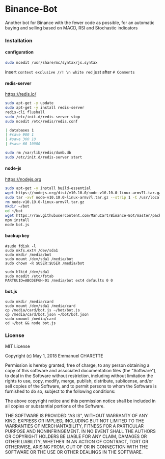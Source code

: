 # Binance-Bot
Another bot for Binance with the fewer code as possible, for an automatic buying and selling based on MACD, RSI and Stochastic indicators

### Installation

#### configuration
```bash
sudo mcedit /usr/share/mc/syntax/js.syntax
```
insert ````context exclusive //! \n white red```` just after ````# Comments````

#### redis-server
https://redis.io/
```bash
sudo apt-get -y update
sudo apt-get -y install redis-server
redis-cli flushall
sudo /etc/init.d/redis-server stop
sudo mcedit /etc/redis/redis.conf 

| databases 1
| #save 900 1
| #save 300 10
| #save 60 10000

sudo rm /var/lib/redis/dumb.db
sudo /etc/init.d/redis-server start
```
#### node-js
https://nodejs.org
```bash
sudo apt-get -y install build-essential
wget https://nodejs.org/dist/v10.10.0/node-v10.10.0-linux-armv7l.tar.gz
sudo tar -xvf node-v10.10.0-linux-armv7l.tar.gz --strip 1 -C /usr/local
rm node-v10.10.0-linux-armv7l.tar.gz
mkdir ~/bot
cd ~/bot
wget https://raw.githubusercontent.com/ManuCart/Binance-Bot/master/package.json
npm install
node bot.js
```

#### backup key
````
#sudo fdisk -l
sudo mkfs.ext4 /dev/sda1
sudo mkdir /media/bot
sudo mount /dev/sda1 /media/bot
sudo chown -R $USER:$USER /media/bot

sudo blkid /dev/sda1
sudo mcedit /etc/fstab
PARTUUID=ABCDEFGH-01 /media/bot ext4 defaults 0 0 
````

#### bot.js
````
sudo mkdir /media/card
sudo mount /dev/sda1 /media/card
cp /media/card/bot.js ~/bot/bot.js
cp /media/card/bot.json ~/bot/bot.json
sudo umount /media/card
cd ~/bot && node bot.js
````

### License

MIT License

Copyright (c) May 1, 2018 Emmanuel CHARETTE

Permission is hereby granted, free of charge, to any person obtaining a copy
of this software and associated documentation files (the "Software"), to deal
in the Software without restriction, including without limitation the rights
to use, copy, modify, merge, publish, distribute, sublicense, and/or sell
copies of the Software, and to permit persons to whom the Software is
furnished to do so, subject to the following conditions:

The above copyright notice and this permission notice shall be included in all
copies or substantial portions of the Software.

THE SOFTWARE IS PROVIDED "AS IS", WITHOUT WARRANTY OF ANY KIND, EXPRESS OR
IMPLIED, INCLUDING BUT NOT LIMITED TO THE WARRANTIES OF MERCHANTABILITY,
FITNESS FOR A PARTICULAR PURPOSE AND NONINFRINGEMENT. IN NO EVENT SHALL THE
AUTHORS OR COPYRIGHT HOLDERS BE LIABLE FOR ANY CLAIM, DAMAGES OR OTHER
LIABILITY, WHETHER IN AN ACTION OF CONTRACT, TORT OR OTHERWISE, ARISING FROM,
OUT OF OR IN CONNECTION WITH THE SOFTWARE OR THE USE OR OTHER DEALINGS IN THE
SOFTWARE.
